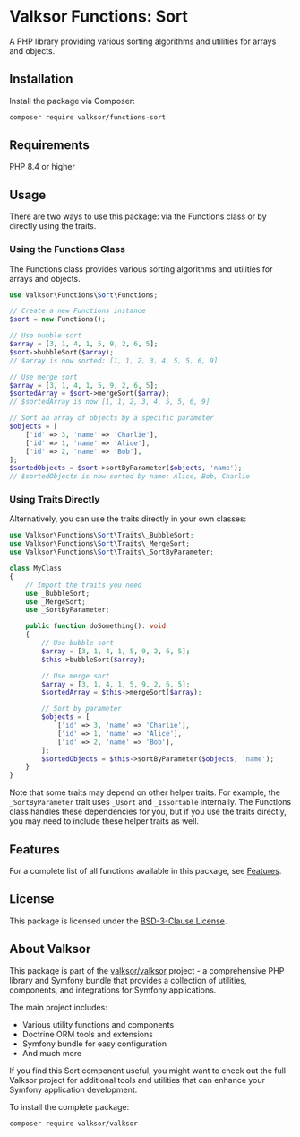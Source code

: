 # Valksor Functions: Sort

A PHP library providing various sorting algorithms and utilities for arrays and objects.

## Installation

Install the package via Composer:

```bash
composer require valksor/functions-sort
```

## Requirements

PHP 8.4 or higher

## Usage

There are two ways to use this package: via the Functions class or by directly using the traits.

### Using the Functions Class

The Functions class provides various sorting algorithms and utilities for arrays and objects.

```php
use Valksor\Functions\Sort\Functions;

// Create a new Functions instance
$sort = new Functions();

// Use bubble sort
$array = [3, 1, 4, 1, 5, 9, 2, 6, 5];
$sort->bubbleSort($array);
// $array is now sorted: [1, 1, 2, 3, 4, 5, 5, 6, 9]

// Use merge sort
$array = [3, 1, 4, 1, 5, 9, 2, 6, 5];
$sortedArray = $sort->mergeSort($array);
// $sortedArray is now [1, 1, 2, 3, 4, 5, 5, 6, 9]

// Sort an array of objects by a specific parameter
$objects = [
    ['id' => 3, 'name' => 'Charlie'],
    ['id' => 1, 'name' => 'Alice'],
    ['id' => 2, 'name' => 'Bob'],
];
$sortedObjects = $sort->sortByParameter($objects, 'name');
// $sortedObjects is now sorted by name: Alice, Bob, Charlie
```

### Using Traits Directly

Alternatively, you can use the traits directly in your own classes:

```php
use Valksor\Functions\Sort\Traits\_BubbleSort;
use Valksor\Functions\Sort\Traits\_MergeSort;
use Valksor\Functions\Sort\Traits\_SortByParameter;

class MyClass
{
    // Import the traits you need
    use _BubbleSort;
    use _MergeSort;
    use _SortByParameter;

    public function doSomething(): void
    {
        // Use bubble sort
        $array = [3, 1, 4, 1, 5, 9, 2, 6, 5];
        $this->bubbleSort($array);

        // Use merge sort
        $array = [3, 1, 4, 1, 5, 9, 2, 6, 5];
        $sortedArray = $this->mergeSort($array);

        // Sort by parameter
        $objects = [
            ['id' => 3, 'name' => 'Charlie'],
            ['id' => 1, 'name' => 'Alice'],
            ['id' => 2, 'name' => 'Bob'],
        ];
        $sortedObjects = $this->sortByParameter($objects, 'name');
    }
}
```

Note that some traits may depend on other helper traits. For example, the `_SortByParameter` trait uses `_Usort` and `_IsSortable` internally. The Functions class handles these dependencies for you, but if you use the traits directly, you may need to include these helper traits as well.

## Features

For a complete list of all functions available in this package, see [Features](docs/features.md).

## License

This package is licensed under the [BSD-3-Clause License](LICENSE).

## About Valksor

This package is part of the [valksor/valksor](https://github.com/valksor/valksor) project - a comprehensive PHP library and Symfony bundle that provides a collection of utilities, components, and integrations for Symfony applications.

The main project includes:
- Various utility functions and components
- Doctrine ORM tools and extensions
- Symfony bundle for easy configuration
- And much more

If you find this Sort component useful, you might want to check out the full Valksor project for additional tools and utilities that can enhance your Symfony application development.

To install the complete package:

```bash
composer require valksor/valksor
```
